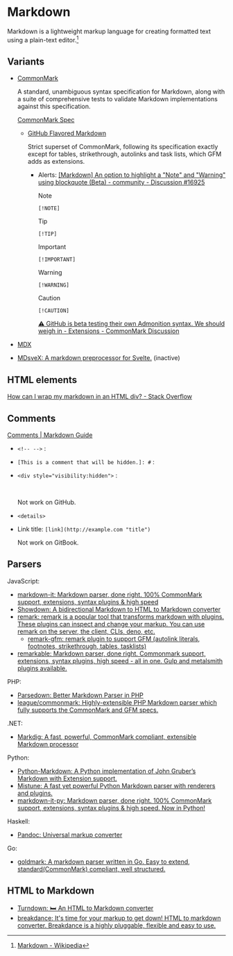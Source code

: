 # Markdown
Markdown is a lightweight markup language for creating formatted text using a plain-text editor.[^wiki]

[^wiki]: [Markdown - Wikipedia](https://en.wikipedia.org/wiki/Markdown)

## Variants
- [CommonMark](https://commonmark.org/)

  A standard, unambiguous syntax specification for Markdown, along with a suite of comprehensive tests to validate Markdown implementations against this specification.

  [CommonMark Spec](https://spec.commonmark.org/current)

  - [GitHub Flavored Markdown](https://github.github.com/gfm/)

    Strict superset of CommonMark, following its specification exactly except for tables, strikethrough, autolinks and task lists, which GFM adds as extensions.

    - Alerts: [\[Markdown\] An option to highlight a "Note" and "Warning" using blockquote (Beta) - community - Discussion #16925](https://github.com/orgs/community/discussions/16925)

      > [!NOTE]
      > `[!NOTE]`
      
      > [!TIP]
      > `[!TIP]`

      > [!IMPORTANT]
      > `[!IMPORTANT]`

      > [!WARNING]
      > `[!WARNING]`

      > [!CAUTION]
      > `[!CAUTION]`

      [⚠️ GitHub is beta testing their own Admonition syntax. We should weigh in - Extensions - CommonMark Discussion](https://talk.commonmark.org/t/github-is-beta-testing-their-own-admonition-syntax-we-should-weigh-in/4173/5)

- [MDX](MDX/README.md)

- [MDsveX: A markdown preprocessor for Svelte.](https://github.com/pngwn/mdsvex) (inactive)

## HTML elements
[How can I wrap my markdown in an HTML div? - Stack Overflow](https://stackoverflow.com/questions/29368902/how-can-i-wrap-my-markdown-in-an-html-div)

## Comments
[Comments | Markdown Guide](https://www.markdownguide.org/hacks/#comments)

- `<!-- -->` :

  <!-- This is a comment that will be hidden. -->

- `[This is a comment that will be hidden.]: #` :

  [This is a comment that will be hidden.]: #

- `<div style="visibility:hidden">` :

  <div style="visibility:hidden">This is a comment that will be hidden.</div>

  Not work on GitHub.

- `<details>`

- Link title: `[link](http://example.com "title")`

  Not work on GitBook.

## Parsers
JavaScript:
- [markdown-it: Markdown parser, done right. 100% CommonMark support, extensions, syntax plugins & high speed](https://github.com/markdown-it/markdown-it)
- [Showdown: A bidirectional Markdown to HTML to Markdown converter](https://github.com/showdownjs/showdown)
- [remark: remark is a popular tool that transforms markdown with plugins. These plugins can inspect and change your markup. You can use remark on the server, the client, CLIs, deno, etc.](https://github.com/remarkjs/remark)
  - [remark-gfm: remark plugin to support GFM (autolink literals, footnotes, strikethrough, tables, tasklists)](https://github.com/remarkjs/remark-gfm)
- [remarkable: Markdown parser, done right. Commonmark support, extensions, syntax plugins, high speed - all in one. Gulp and metalsmith plugins available.](https://github.com/jonschlinkert/remarkable)

PHP:
- [Parsedown: Better Markdown Parser in PHP](https://github.com/erusev/parsedown)
- [league/commonmark: Highly-extensible PHP Markdown parser which fully supports the CommonMark and GFM specs.](https://github.com/thephpleague/commonmark)

.NET:
- [Markdig: A fast, powerful, CommonMark compliant, extensible Markdown processor](https://github.com/xoofx/markdig)

Python:
- [Python-Markdown: A Python implementation of John Gruber’s Markdown with Extension support.](https://github.com/Python-Markdown/markdown)
- [Mistune: A fast yet powerful Python Markdown parser with renderers and plugins.](https://github.com/lepture/mistune)
- [markdown-it-py: Markdown parser, done right. 100% CommonMark support, extensions, syntax plugins & high speed. Now in Python!](https://github.com/executablebooks/markdown-it-py)

Haskell:
- [Pandoc: Universal markup converter](https://github.com/jgm/pandoc)

Go:
- [goldmark: A markdown parser written in Go. Easy to extend, standard(CommonMark) compliant, well structured.](https://github.com/yuin/goldmark)

## HTML to Markdown
- [Turndown: 🛏 An HTML to Markdown converter](https://github.com/mixmark-io/turndown)
- [breakdance: It's time for your markup to get down! HTML to markdown converter. Breakdance is a highly pluggable, flexible and easy to use.](https://github.com/breakdance/breakdance)